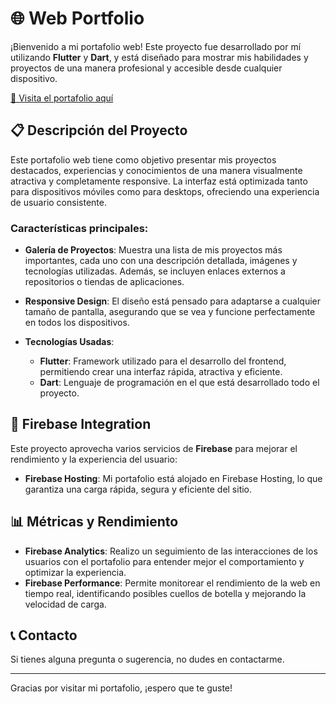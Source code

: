 # 🌐 Web Portfolio

¡Bienvenido a mi portafolio web! Este proyecto fue desarrollado por mí utilizando **Flutter** y **Dart**, y está diseñado para mostrar mis habilidades y proyectos de una manera profesional y accesible desde cualquier dispositivo.

[🔗 Visita el portafolio aquí](https://web-portfolio-a4f01.web.app)

## 📋 Descripción del Proyecto

Este portafolio web tiene como objetivo presentar mis proyectos destacados, experiencias y conocimientos de una manera visualmente atractiva y completamente responsive. La interfaz está optimizada tanto para dispositivos móviles como para desktops, ofreciendo una experiencia de usuario consistente.

### Características principales:

- **Galería de Proyectos**: Muestra una lista de mis proyectos más importantes, cada uno con una descripción detallada, imágenes y tecnologías utilizadas. Además, se incluyen enlaces externos a repositorios o tiendas de aplicaciones.
  
- **Responsive Design**: El diseño está pensado para adaptarse a cualquier tamaño de pantalla, asegurando que se vea y funcione perfectamente en todos los dispositivos.

- **Tecnologías Usadas**:
  - **Flutter**: Framework utilizado para el desarrollo del frontend, permitiendo crear una interfaz rápida, atractiva y eficiente.
  - **Dart**: Lenguaje de programación en el que está desarrollado todo el proyecto.

## 🚀 Firebase Integration

Este proyecto aprovecha varios servicios de **Firebase** para mejorar el rendimiento y la experiencia del usuario:

- **Firebase Hosting**: Mi portafolio está alojado en Firebase Hosting, lo que garantiza una carga rápida, segura y eficiente del sitio.

## 📊 Métricas y Rendimiento

- **Firebase Analytics**: Realizo un seguimiento de las interacciones de los usuarios con el portafolio para entender mejor el comportamiento y optimizar la experiencia.
- **Firebase Performance**: Permite monitorear el rendimiento de la web en tiempo real, identificando posibles cuellos de botella y mejorando la velocidad de carga.


## 📞 Contacto

Si tienes alguna pregunta o sugerencia, no dudes en contactarme.

---

Gracias por visitar mi portafolio, ¡espero que te guste!
